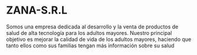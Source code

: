 # ZANA-S.R.L
Somos una empresa dedicada al desarrollo y la venta de productos de salud de alta tecnología para los adultos mayores. Nuestro principal objetivo es mejorar la calidad de vida de los adultos mayores, haciendo que tanto ellos como sus familias tengan más información sobre su salud 
